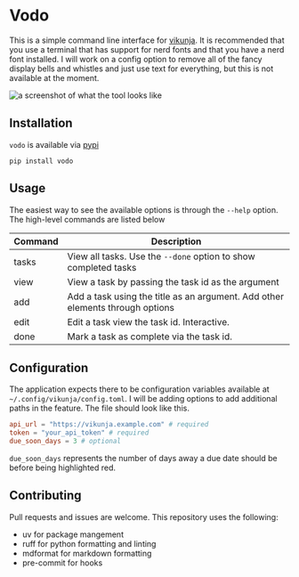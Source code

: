 # Vodo

This is a simple command line interface for [vikunja](https://vikunja.io). It is recommended that you use a terminal that has support for nerd fonts and that you have a nerd font installed. I will work on a config option to remove all of the fancy display bells and whistles and just use text for everything, but this is not available at the moment.

![a screenshot of what the tool looks like](https://cdn.markpitblado.me/vodo-screenshot.png)

## Installation

`vodo` is available via [pypi](https://pypi.org)

```shell
pip install vodo
```

## Usage

The easiest way to see the available options is through the `--help` option. The high-level commands are listed below

| Command | Description                                                                   |
| ------- | ----------------------------------------------------------------------------- |
| tasks   | View all tasks. Use the `--done` option to show completed tasks               |
| view    | View a task by passing the task id as the argument                            |
| add     | Add a task using the title as an argument. Add other elements through options |
| edit    | Edit a task view the task id. Interactive.                                    |
| done    | Mark a task as complete via the task id.                                      |

## Configuration

The application expects there to be configuration variables available at `~/.config/vikunja/config.toml`. I will be adding options to add additional paths in the feature. The file should look like this.

```toml
api_url = "https://vikunja.example.com" # required
token = "your_api_token" # required
due_soon_days = 3 # optional
```

`due_soon_days` represents the number of days away a due date should be before being highlighted red.

## Contributing

Pull requests and issues are welcome. This repository uses the following:

- uv for package mangement
- ruff for python formatting and linting
- mdformat for markdown formatting
- pre-commit for hooks
